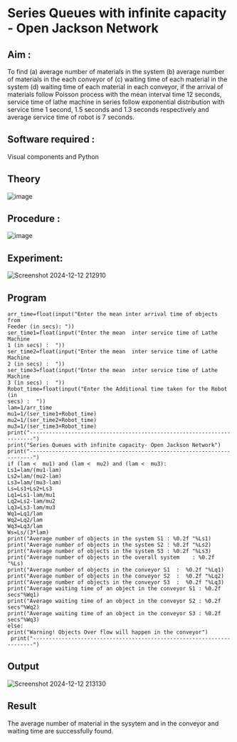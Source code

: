 # Series Queues with infinite capacity - Open Jackson Network

## Aim :
To find (a) average number of materials in the system (b) average number of materials in the each conveyor of (c) waiting time of each material in the system (d) waiting time of each material in each conveyor, if the arrival  of materials follow Poisson process with the mean interval time 12 seconds, service time of  lathe machine in series follow exponential distribution  with service time  1 second, 1.5 seconds and 1.3 seconds respectively and average service time of robot is 7 seconds.

## Software required :
Visual components and Python

## Theory

![image](https://user-images.githubusercontent.com/103921593/203239736-7b81f599-71a8-4ae7-b63e-5d98acd9ea54.png)


## Procedure :

![image](https://user-images.githubusercontent.com/103921593/203239789-bc870dce-6727-487b-a0e2-4fc3f5114889.png)


## Experiment:

![Screenshot 2024-12-12 212910](https://github.com/user-attachments/assets/06fdb54f-65f6-4fdc-9974-01dfd8ccee47)





## Program

    arr_time=float(input("Enter the mean inter arrival time of objects from 
    Feeder (in secs): "))
    ser_time1=float(input("Enter the mean  inter service time of Lathe Machine 
    1 (in secs) :  "))
    ser_time2=float(input("Enter the mean  inter service time of Lathe Machine 
    2 (in secs) :  "))
    ser_time3=float(input("Enter the mean  inter service time of Lathe Machine 
    3 (in secs) :  "))
    Robot_time=float(input("Enter the Additional time taken for the Robot (in 
    secs) :  "))
    lam=1/arr_time
    mu1=1/(ser_time1+Robot_time)
    mu2=1/(ser_time2+Robot_time)
    mu3=1/(ser_time3+Robot_time)
    print("-----------------------------------------------------------------------")
    print("Series Queues with infinite capacity- Open Jackson Network")
    print("-----------------------------------------------------------------------")
    if (lam <  mu1) and (lam <  mu2) and (lam <  mu3):
    Ls1=lam/(mu1-lam)
    Ls2=lam/(mu2-lam)
    Ls3=lam/(mu3-lam)
    Ls=Ls1+Ls2+Ls3
    Lq1=Ls1-lam/mu1
    Lq2=Ls2-lam/mu2
    Lq3=Ls3-lam/mu3
    Wq1=Lq1/lam
    Wq2=Lq2/lam
    Wq3=Lq3/lam
    Ws=Ls/(3*lam)
    print("Average number of objects in the system S1 : %0.2f "%Ls1)
    print("Average number of objects in the system S2 : %0.2f "%Ls2)
    print("Average number of objects in the system S3 : %0.2f "%Ls3)
    print("Average number of objects in the overall system    : %0.2f "%Ls)
    print("Average number of objects in the conveyor S1  :  %0.2f "%Lq1)
    print("Average number of objects in the conveyor S2  :  %0.2f "%Lq2)
    print("Average number of objects in the conveyor S3  :  %0.2f "%Lq3)
    print("Average waiting time of an object in the conveyor S1 : %0.2f 
    secs"%Wq1)
    print("Average waiting time of an object in the conveyor S2 : %0.2f 
    secs"%Wq2)
    print("Average waiting time of an object in the conveyor S3 : %0.2f 
    secs"%Wq3)
    else:
    print("Warning! Objects Over flow will happen in the conveyor")
     print("----------------------------------------------------------------------")


## Output

![Screenshot 2024-12-12 213130](https://github.com/user-attachments/assets/0d817b35-3840-41b3-9037-fc47e0d26110)


## Result

The average number of material in the sysytem and in the conveyor and waiting time are
 successfully found.
